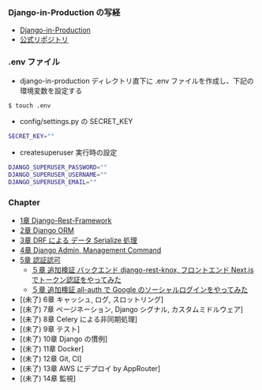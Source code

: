 ### Django-in-Production の写経

- [Django-in-Production](https://amzn.asia/d/ev539xN)
- [公式リポジトリ](https://github.com/PacktPublishing/Django-in-Production)

### .env ファイル
- django-in-production ディレクトリ直下に .env ファイルを作成し、下記の環境変数を設定する
```sh
$ touch .env
```
- config/settings.py の SECRET_KEY
```sh
SECRET_KEY=""
```
- createsuperuser 実行時の設定
```sh
DJANGO_SUPERUSER_PASSWORD=""
DJANGO_SUPERUSER_USERNAME=""
DJANGO_SUPERUSER_EMAIL=""
```

### Chapter
- [1章 Django-Rest-Framework](ch01/)
- [2章 Django ORM](ch02/)
- [3章 DRF による データ Serialize 処理](ch03/)
- [4章 Django Admin, Management Command](ch04/)
- [5章 認証認可](ch05/)
  - [５章 追加検証 バックエンド django-rest-knox, フロントエンド Next.js でトークン認証をやってみた](ch05-ex01-token-base-login/)
  - [５章 追加検証 all-auth で Google のソーシャルログインをやってみた](ch05-ex02-social-login/)
- [(未了) 6章 キャッシュ, ログ, スロットリング]
- [(未了) 7章 ページネーション, Django シグナル, カスタムミドルウェア]
- [(未了) 8章 Celery による非同期処理]
- [(未了) 9章 テスト]
- [(未了) 10章 Django の慣例]
- [(未了) 11章 Docker]
- [(未了) 12章 Git, CI]
- [(未了) 13章 AWS にデプロイ by AppRouter]
- [(未了) 14章 監視]
